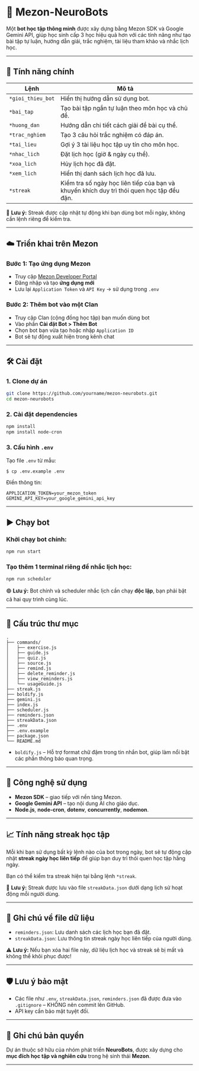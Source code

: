 # 🤖 Mezon-NeuroBots

Một **bot học tập thông minh** được xây dựng bằng Mezon SDK và Google Gemini API, giúp học sinh cấp 3 học hiệu quả hơn với các tính năng như tạo bài tập tự luận, hướng dẫn giải, trắc nghiệm, tài liệu tham khảo và nhắc lịch học.

---

## 🚀 Tính năng chính

| Lệnh | Mô tả |
|-----------------------|-------|
| `*gioi_thieu_bot` | Hiển thị hướng dẫn sử dụng bot. |
| `*bai_tap` | Tạo bài tập ngắn tự luận theo môn học và chủ đề. |
| `*huong_dan` | Hướng dẫn chi tiết cách giải đề bài cụ thể. |
| `*trac_nghiem` | Tạo 3 câu hỏi trắc nghiệm có đáp án. |
| `*tai_lieu` | Gợi ý 3 tài liệu học tập uy tín cho môn học. |
| `*nhac_lich` | Đặt lịch học (giờ & ngày cụ thể). |
| `*xoa_lich` | Hủy lịch học đã đặt. |
| `*xem_lich` | Hiển thị danh sách lịch học đã lưu. |
| `*streak` | Kiểm tra số ngày học liên tiếp của bạn và khuyến khích duy trì thói quen học tập đều đặn. |

🧠 **Lưu ý:** Streak được cập nhật tự động khi bạn dùng bot mỗi ngày, không cần lệnh riêng để kiểm tra.

---

## ☁️ Triển khai trên Mezon

### Bước 1: Tạo ứng dụng Mezon

- Truy cập [Mezon Developer Portal](https://mezon.ai/)
- Đăng nhập và tạo **ứng dụng mới**
- Lưu lại `Application Token` và `API Key` → sử dụng trong `.env`

### Bước 2: Thêm bot vào một Clan

- Truy cập Clan (cộng đồng học tập) bạn muốn dùng bot
- Vào phần **Cài đặt Bot > Thêm Bot**
- Chọn bot bạn vừa tạo hoặc nhập `Application ID`
- Bot sẽ tự động xuất hiện trong kênh chat

---

## 🛠️ Cài đặt

### 1. Clone dự án

```bash
git clone https://github.com/yourname/mezon-neurobots.git
cd mezon-neurobots
```

### 2. Cài đặt dependencies

```bash
npm install
npm install node-cron
```

### 3. Cấu hình `.env`

Tạo file `.env` từ mẫu:

```bash
$ cp .env.example .env
```

Điền thông tin:

```env
APPLICATION_TOKEN=your_mezon_token
GEMINI_API_KEY=your_google_gemini_api_key
```

---

## ▶️ Chạy bot

### Khởi chạy bot chính:

```bash
npm run start
```

### Tạo thêm 1 terminal riêng để nhắc lịch học:

```bash
npm run scheduler
```

🟢 **Lưu ý:** Bot chính và scheduler nhắc lịch cần chạy **độc lập**, bạn phải bật cả hai quy trình cùng lúc.

---

## 📁 Cấu trúc thư mục

```
.
├── commands/
│   ├── exercise.js
│   ├── guide.js
│   ├── quiz.js
│   ├── source.js
│   ├── remind.js
│   ├── delete_reminder.js
│   ├── view_reminders.js
│   └── usageGuide.js
├── streak.js
├── boldify.js
├── gemini.js
├── index.js
├── scheduler.js
├── reminders.json
├── streakData.json
├── .env
├── .env.example
├── package.json
└── README.md
```

- `boldify.js` – Hỗ trợ format chữ đậm trong tin nhắn bot, giúp làm nổi bật các phần thông báo quan trọng.

---

## 🧠 Công nghệ sử dụng

- **Mezon SDK** – giao tiếp với nền tảng Mezon.
- **Google Gemini API** – tạo nội dung AI cho giáo dục.
- **Node.js**, **node-cron**, **dotenv**, **concurrently**, **nodemon**.

---

## 📈 Tính năng streak học tập

Mỗi khi bạn sử dụng bất kỳ lệnh nào của bot trong ngày, bot sẽ tự động cập nhật **streak ngày học liên tiếp** để giúp bạn duy trì thói quen học tập hằng ngày.

Bạn có thể kiểm tra streak hiện tại bằng lệnh `*streak`.

🧠 **Lưu ý:** Streak được lưu vào file `streakData.json` dưới dạng lịch sử hoạt động mỗi người dùng.

---

## 📂 Ghi chú về file dữ liệu

- `reminders.json`: Lưu danh sách các lịch học bạn đã đặt.
- `streakData.json`: Lưu thông tin streak ngày học liên tiếp của người dùng.

⚠️ **Lưu ý:** Nếu bạn xóa hai file này, dữ liệu lịch học và streak sẽ bị mất và không thể khôi phục được!

---

## 🛡 Lưu ý bảo mật

- Các file như `.env`, `streakData.json`, `reminders.json` đã được đưa vào `.gitignore` – KHÔNG nên commit lên GitHub.
- API key cần bảo mật tuyệt đối.

---

## 🧪 Ghi chú bản quyền

Dự án thuộc sở hữu của nhóm phát triển **NeuroBots**, được xây dựng cho **mục đích học tập và nghiên cứu** trong hệ sinh thái **Mezon**.

---
